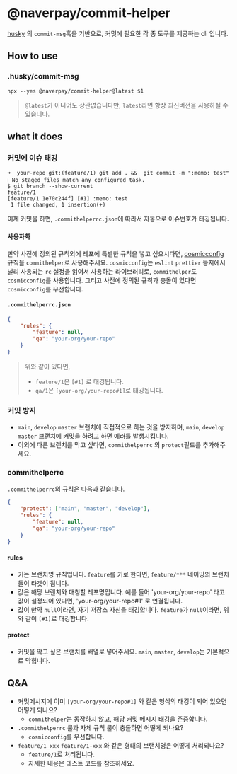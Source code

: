 # @naverpay/commit-helper

[husky](https://typicode.github.io/husky/) 의 `commit-msg`훅을 기반으로, 커밋에 필요한 각 종 도구를 제공하는 cli 입니다.

## How to use

### .husky/commit-msg

```
npx --yes @naverpay/commit-helper@latest $1
```

> `@latest`가 아니어도 상관없습니다만, `latest`라면 항상 최신버전을 사용하실 수 있습니다.

## what it does

### 커밋에 이슈 태깅

```shell
➜  your-repo git:(feature/1) git add . &&  git commit -m ":memo: test"
ℹ No staged files match any configured task.
$ git branch --show-current
feature/1
[feature/1 1e70c244f] [#1] :memo: test
 1 file changed, 1 insertion(+)
```

이제 커밋을 하면, `.commithelperrc.json`에 따라서 자동으로 이슈번호가 태깅됩니다.

#### 사용자화

만약 사전에 정의된 규칙외에 레포에 특별한 규칙을 넣고 싶으시다면, [cosmicconfig](https://github.com/cosmiconfig/cosmiconfig) 규칙을 `commithelper`로 사용해주세요. `cosmicconfig`는 `eslint` `prettier` 등지에서 널리 사용되는 `rc` 설정을 읽어서 사용하는 라이브러리로, `commithelper`도 `cosmicconfig`를 사용합니다. 그리고 사전에 정의된 규칙과 충돌이 있다면 `cosmicconfig`를 우선합니다.

#### `.commithelperrc.json`

```json
{
    "rules": {
        "feature": null,
        "qa": "your-org/your-repo"
    }
}
```

> 위와 같이 있다면,
>
> - `feature/1`은 `[#1]` 로 태깅됩니다.
> - `qa/1`은 `[your-org/your-repo#1]`로 태깅됩니다.

### 커밋 방지

- `main`, `develop` `master` 브랜치에 직접적으로 하는 것을 방지하며, `main`, `develop` `master` 브랜치에 커밋을 하려고 하면 에러를 발생시킵니다.
- 이외에 다른 브랜치를 막고 싶다면, `commithelperrc` 의 `protect`필드를 추가해주세요.

### commithelperrc

`.commithelperrc`의 규칙은 다음과 같습니다.

```json
{
    "protect": ["main", "master", "develop"],
    "rules": {
        "feature": null,
        "qa": "your-org/your-repo"
    }
}
```

#### rules

- 키는 브랜치명 규칙입니다. `feature`를 키로 한다면, `feature/***` 네이밍의 브랜치들이 타겟이 됩니다.
- 값은 해당 브랜치와 매칭할 레포명입니다. 예를 들어 'your-org/your-repo' 라고 값이 설정되어 있다면, 'your-org/your-repo#1' 로 연결됩니다.
- 값이 만약 `null`이라면, 자기 저장소 자신을 태깅합니다. `feature`가 `null`이라면, 위와 같이 `[#1]`로 태깅합니다.

#### protect

- 커밋을 막고 싶은 브랜치를 배열로 넣어주세요. `main`, `master`, `develop`는 기본적으로 막힙니다.

## Q&A

- 커밋메시지에 이미 `[your-org/your-repo#1]` 와 같은 형식의 태깅이 되어 있으면 어떻게 되나요?
  - `commithelper`는 동작하지 않고, 해당 커밋 메시지 태깅을 존중합니다.
- `.commithelperrc` 룰과 자체 규칙 룰이 충돌하면 어떻게 되나요?
  - `cosmicconfig`를 우선합니다.
- `feature/1_xxx` `feature/1-xxx` 와 같은 형태의 브랜치명은 어떻게 처리되나요?
  - `feature/1`로 처리됩니다.
  - 자세한 내용은 테스트 코드를 참조하세요.
